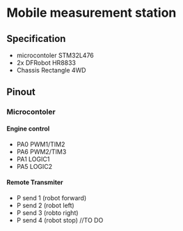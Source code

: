 
# Mobile measurement station





## Specification

- microcontoler STM32L476
- 2x DFRobot HR8833 
- Chassis Rectangle 4WD


## Pinout
 ### Microcontoler   
 #### Engine control
- PA0 PWM1/TIM2
- PA6 PWM2/TIM3
- PA1 LOGIC1
- PA5 LOGIC2
#### Remote Transmiter
- P send 1 (robot forward)
- P send 2 (robot left)
- P send 3 (robto right) 
- P send 4 (robot stop) //TO DO

